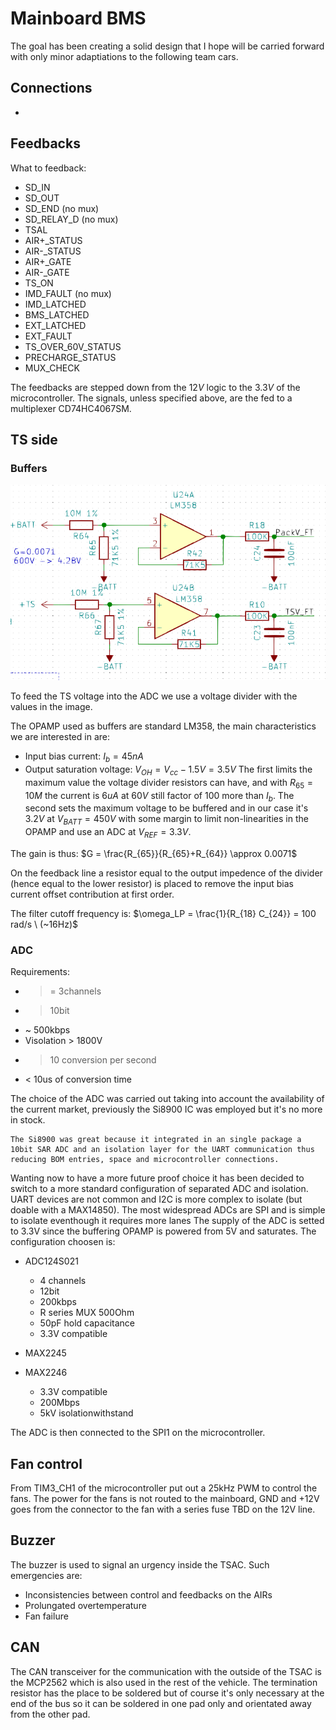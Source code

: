 # Mainboard BMS

The goal has been creating a solid design that I hope will be carried forward with only minor adaptiations to the following team cars.

## Connections
-

## Feedbacks
What to feedback:

- SD_IN
- SD_OUT
- SD_END (no mux)
- SD_RELAY_D (no mux)
- TSAL
- AIR+_STATUS
- AIR-_STATUS
- AIR+_GATE
- AIR-_GATE
- TS_ON
- IMD_FAULT (no mux)
- IMD_LATCHED
- BMS_LATCHED
- EXT_LATCHED
- EXT_FAULT
- TS_OVER_60V_STATUS
- PRECHARGE_STATUS
- MUX_CHECK

The feedbacks are stepped down from the $12V$ logic to the $3.3V$ of the microcontroller. The signals, unless specified above, are the fed to a multiplexer CD74HC4067SM.


## TS side
### Buffers

![HV buffers](images/ts-buffers.png "HV buffers")

To feed the TS voltage into the ADC we use a voltage divider with the values in the image.

The OPAMP used as buffers are standard LM358, the main characteristics we are interested in are:
- Input bias current: $I_b = 45 nA$
- Output saturation voltage: $V_{OH} = V_{cc} - 1.5V = 3.5V$
The first limits the maximum value the voltage divider resistors can have, and with $R_{65} = 10M$ the current is $6uA$ at $60V$ still factor of $100$ more than $I_b$.
The second sets the maximum voltage to be buffered and in our case it's $3.2V$ at $V_{BATT} = 450V$ with some margin to limit non-linearities in the OPAMP and use an ADC at $V_{REF} = 3.3V$.

The gain is thus:
$G = \frac{R_{65}}{R_{65}+R_{64}} \approx 0.0071$

On the feedback line a resistor equal to the output impedence of the divider (hence equal to the lower resistor) is placed to remove the input bias current offset contribution at first order.

The filter cutoff frequency is:
$\omega_LP = \frac{1}{R_{18} C_{24}} = 100 rad/s \ (~16Hz)$

### ADC
Requirements:
- >= 3channels
- > 10bit
- ~ 500kbps
- Visolation > 1800V
- > 10 conversion per second
- < 10us of conversion time

The choice of the ADC was carried out taking into account the availability of the current market, previously the Si8900 IC was employed but it's no more in stock.
```{note}
The Si8900 was great because it integrated in an single package a 10bit SAR ADC and an isolation layer for the UART communication thus reducing BOM entries, space and microcontroller connections.
```

Wanting now to have a more future proof choice it has been decided to switch to a more standard configuration of separated ADC and isolation. UART devices are not common and I2C is more complex to isolate (but doable with a MAX14850). The most widespread ADCs are SPI and is simple to isolate eventhough it requires more lanes
The supply of the ADC is setted to 3.3V since the buffering OPAMP is powered from 5V and saturates.
The configuration choosen is:
- ADC124S021
	- 4 channels
	- 12bit
	- 200kbps
	- R series MUX 500Ohm
	- 50pF hold capacitance
	- 3.3V compatible

- MAX2245
- MAX2246
	- 3.3V compatible
	- 200Mbps
	- 5kV isolationwithstand

The ADC is then connected to the SPI1 on the microcontroller.


## Fan control

From TIM3_CH1 of the microcontroller put out a 25kHz PWM to control the fans.
The power for the fans is not routed to the mainboard, GND and +12V goes from the connector to the fan with a series fuse TBD on the 12V line.

## Buzzer

The buzzer is used to signal an urgency inside the TSAC.
Such emergencies are:
- Inconsistencies between control and feedbacks on the AIRs
- Prolungated overtemperature
- Fan failure

## CAN

The CAN transceiver for the communication with the outside of the TSAC is the MCP2562 which is also used in the rest of the vehicle. The termination resistor has the place to be soldered but of course it's only necessary at the end of the bus so it can be soldered in one pad only and orientated away from the other pad.
